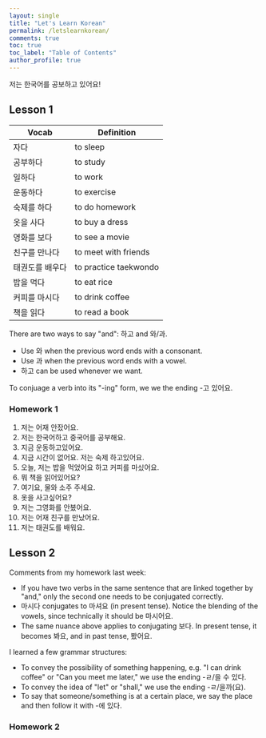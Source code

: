 ```yaml
---
layout: single
title: "Let's Learn Korean"
permalink: /letslearnkorean/
comments: true
toc: true
toc_label: "Table of Contents"
author_profile: true
---
```


저는 한국어를 공보하고 있어요!

## Lesson 1

| Vocab | Definition |
| --- | --- |
| 자다 | to sleep |
| 공부하다 | to study |
| 일하다 | to work |
| 운동하다 | to exercise |
| 숙제를 하다 | to do homework |
| 옷을 사다 | to buy a dress |
| 영화를 보다 | to see a movie |
| 친구를 만나다 | to meet with friends |
| 태권도를 배우다 | to practice taekwondo |
| 밥을 먹다 | to eat rice |
| 커피를 마시다 | to drink coffee |
| 책을 읽다 | to read a book |

There are two ways to say "and": 하고 and 와/과.
* Use 와 when the previous word ends with a consonant.
* Use 과 when the previous word ends with a vowel.
* 하고 can be used whenever we want.

To conjuage a verb into its "-ing" form, we we the ending -고 있어요.

### Homework 1

1. 저는 어재 안잤어요.
2. 저는 한국어하고 중국어를 공부해요.
3. 지금 운동하고있어요.
4. 지금 시간이 없어요. 저는 숙제 하고있어요.
5. 오늘, 저는 밥을 먹었어요 하고 커피를 마싰어요.
6. 뭐 책을 읽어있어요?
7. 여기요, 물와 소주 주세요.
8. 옷을 사고싶어요?
9. 저는 그영화를 안봈어요.
10. 저는 어재 친구를 만났어요.
11. 저는 태권도를 배워요.

## Lesson 2

Comments from my homework last week:
* If you have two verbs in the same sentence that are linked together by "and,"
  only the second one needs to be conjugated correctly.
* 마시다 conjugates to 마셔요 (in present tense). Notice the blending of the
  vowels, since technically it should be 마시어요.
* The same nuance above applies to conjugating 보다. In present tense, it
  becomes 봐요, and in past tense, 봤어요.
  
I learned a few grammar structures:
* To convey the possibility of something happening, e.g. "I can drink coffee" or "Can you meet me later," we use the ending -ㄹ/을 수 있다. 
* To convey the idea of "let" or "shall," we use the ending -ㄹ/을까(요).
* To say that someone/something is at a certain place, we say the place and then follow it with -에 있다.

### Homework 2
